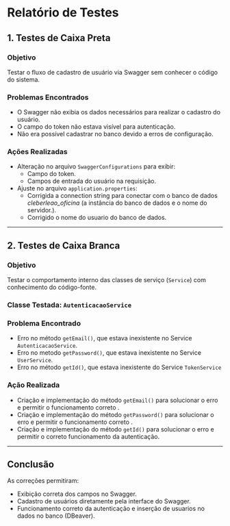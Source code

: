# Relatório de Testes

## 1. Testes de Caixa Preta

### Objetivo
Testar o fluxo de cadastro de usuário via Swagger sem conhecer o código do sistema.

### Problemas Encontrados
- O Swagger não exibia os dados necessários para realizar o cadastro do usuário.
- O campo do token não estava visível para autenticação.
- Não era possível cadastrar no banco devido a erros de configuração.

### Ações Realizadas
- Alteração no arquivo `SwaggerConfigurations` para exibir:
  - Campo do token.
  - Campos de entrada do usuário na requisição.
- Ajuste no arquivo `application.properties`:
  - Corrigida a connection string para conectar com o banco de dados *cleberleao_oficina* (a instância do banco de dados e o nome do servidor.).
  - Corrigido o nome do usuario do banco de dados.

---

## 2. Testes de Caixa Branca

### Objetivo
Testar o comportamento interno das classes de serviço (`Service`) com conhecimento do código-fonte.

### Classe Testada: `AutenticacaoService`

### Problema Encontrado
- Erro no método `getEmail()`, que estava inexistente no Service `AutenticacaoService`.
- Erro no metodo `getPassword()`, que estava inexistente no Service `UserService`.
- Erro no método `getId()`, que estava inexistente do Service `TokenService`

### Ação Realizada
- Criação e implementação do método `getEmail()` para solucionar o erro e permitir o funcionamento correto .
- Criação e implementação do método `getPassword()` para solucionar o erro e permitir o funcionamento correto .
- Criação e implementação do método `getId()` para solucionar o erro e permitir o correto funcionamento da autenticação.

---

## Conclusão

As correções permitiram:
- Exibição correta dos campos no Swagger.
- Cadastro de usuários diretamente pela interface do Swagger.
- Funcionamento correto da autenticação e inserção de usuarios no dados no banco (DBeaver).
